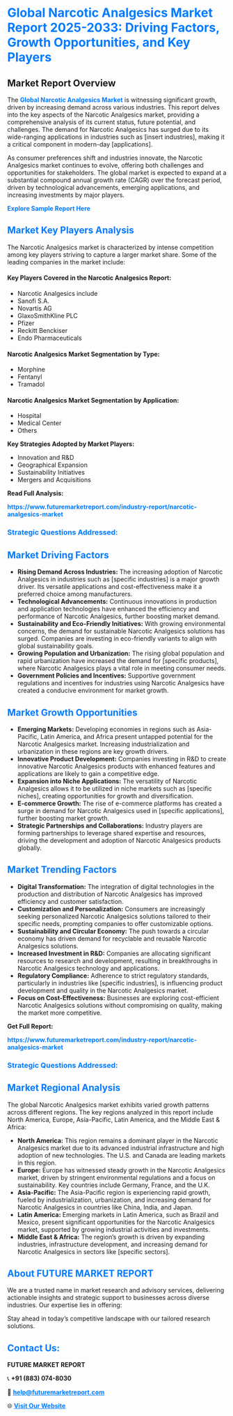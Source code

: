<h1 style="color: #007BFF;">Global Narcotic Analgesics Market Report 2025-2033: Driving Factors, Growth Opportunities, and Key Players</h1>

<section id="overview">
<h2>Market Report Overview</h2>
<p>The <a href="https://www.futuremarketreport.com/industry-report/narcotic-analgesics-market" style="color: #007BFF; text-decoration: none;"><strong>Global Narcotic Analgesics Market</strong></a> is witnessing significant growth, driven by increasing demand across various industries. This report delves into the key aspects of the Narcotic Analgesics market, providing a comprehensive analysis of its current status, future potential, and challenges. The demand for Narcotic Analgesics has surged due to its wide-ranging applications in industries such as [insert industries], making it a critical component in modern-day [applications].</p>
<p>As consumer preferences shift and industries innovate, the Narcotic Analgesics market continues to evolve, offering both challenges and opportunities for stakeholders. The global market is expected to expand at a substantial compound annual growth rate (CAGR) over the forecast period, driven by technological advancements, emerging applications, and increasing investments by major players.</p>
</section>

<section id="overview">
<p><a href="https://www.futuremarketreport.com/request-sample/reportId=99456" style="color: #007BFF; text-decoration: none;"><strong>Explore Sample Report Here</strong></a></p>
</section>

<section id="key-players">
<h2 style="color: #007BFF;">Market Key Players Analysis</h2>
<p>The Narcotic Analgesics market is characterized by intense competition among key players striving to capture a larger market share. Some of the leading companies in the market include:</p>
<h4>Key Players Covered in the Narcotic Analgesics Report:</h4>
<ul><li>Narcotic Analgesics include</li><li>Sanofi S.A.</li><li>Novartis AG</li><li>GlaxoSmithKline PLC</li><li>Pfizer</li><li>Reckitt Benckiser</li><li>Endo Pharmaceuticals</li></ul>
<h4>Narcotic Analgesics Market Segmentation by Type:</h4>
<ul><li>Morphine</li><li>Fentanyl</li><li>Tramadol</li></ul>

<h4>Narcotic Analgesics Market Segmentation by Application:</h4>
<ul><li>Hospital</li><li>Medical Center</li><li>Others</li></ul>
<p><strong>Key Strategies Adopted by Market Players:</strong></p>
<ul>
<li>Innovation and R&D</li>
<li>Geographical Expansion</li>
<li>Sustainability Initiatives</li>
<li>Mergers and Acquisitions</li>
</ul>
</section>

<section>
<p><strong>Read Full Analysis: </strong></p><a href="https://www.futuremarketreport.com/industry-report/narcotic-analgesics-market" style="color: #007BFF; text-decoration: none;"><strong>https://www.futuremarketreport.com/industry-report/narcotic-analgesics-market</strong></a>
<h3 style="color: #007BFF;">Strategic Questions Addressed:</h3>
</section>

<section id="driving-factors">
<h2 style="color: #007BFF;">Market Driving Factors</h2>
<ul>
<li><strong>Rising Demand Across Industries:</strong> The increasing adoption of Narcotic Analgesics in industries such as [specific industries] is a major growth driver. Its versatile applications and cost-effectiveness make it a preferred choice among manufacturers.</li>
<li><strong>Technological Advancements:</strong> Continuous innovations in production and application technologies have enhanced the efficiency and performance of Narcotic Analgesics, further boosting market demand.</li>
<li><strong>Sustainability and Eco-Friendly Initiatives:</strong> With growing environmental concerns, the demand for sustainable Narcotic Analgesics solutions has surged. Companies are investing in eco-friendly variants to align with global sustainability goals.</li>
<li><strong>Growing Population and Urbanization:</strong> The rising global population and rapid urbanization have increased the demand for [specific products], where Narcotic Analgesics plays a vital role in meeting consumer needs.</li>
<li><strong>Government Policies and Incentives:</strong> Supportive government regulations and incentives for industries using Narcotic Analgesics have created a conducive environment for market growth.</li>
</ul>
</section>

<section id="growth-opportunities">
<h2 style="color: #007BFF;">Market Growth Opportunities</h2>
<ul>
<li><strong>Emerging Markets:</strong> Developing economies in regions such as Asia-Pacific, Latin America, and Africa present untapped potential for the Narcotic Analgesics market. Increasing industrialization and urbanization in these regions are key growth drivers.</li>
<li><strong>Innovative Product Development:</strong> Companies investing in R&D to create innovative Narcotic Analgesics products with enhanced features and applications are likely to gain a competitive edge.</li>
<li><strong>Expansion into Niche Applications:</strong> The versatility of Narcotic Analgesics allows it to be utilized in niche markets such as [specific niches], creating opportunities for growth and diversification.</li>
<li><strong>E-commerce Growth:</strong> The rise of e-commerce platforms has created a surge in demand for Narcotic Analgesics used in [specific applications], further boosting market growth.</li>
<li><strong>Strategic Partnerships and Collaborations:</strong> Industry players are forming partnerships to leverage shared expertise and resources, driving the development and adoption of Narcotic Analgesics products globally.</li>
</ul>
</section>

<section id="trending-factors">
<h2 style="color: #007BFF;">Market Trending Factors</h2>
<ul>
<li><strong>Digital Transformation:</strong> The integration of digital technologies in the production and distribution of Narcotic Analgesics has improved efficiency and customer satisfaction.</li>
<li><strong>Customization and Personalization:</strong> Consumers are increasingly seeking personalized Narcotic Analgesics solutions tailored to their specific needs, prompting companies to offer customizable options.</li>
<li><strong>Sustainability and Circular Economy:</strong> The push towards a circular economy has driven demand for recyclable and reusable Narcotic Analgesics solutions.</li>
<li><strong>Increased Investment in R&D:</strong> Companies are allocating significant resources to research and development, resulting in breakthroughs in Narcotic Analgesics technology and applications.</li>
<li><strong>Regulatory Compliance:</strong> Adherence to strict regulatory standards, particularly in industries like [specific industries], is influencing product development and quality in the Narcotic Analgesics market.</li>
<li><strong>Focus on Cost-Effectiveness:</strong> Businesses are exploring cost-efficient Narcotic Analgesics solutions without compromising on quality, making the market more competitive.</li>
</ul>
</section>

<section>
<p><strong>Get Full Report: </strong></p><a href="https://www.futuremarketreport.com/industry-report/narcotic-analgesics-market" style="color: #007BFF; text-decoration: none;"><strong>https://www.futuremarketreport.com/industry-report/narcotic-analgesics-market</strong></a>
<h3 style="color: #007BFF;">Strategic Questions Addressed:</h3>
</section>


<section id="regional-analysis">
<h2 style="color: #007BFF;">Market Regional Analysis</h2>
<p>The global Narcotic Analgesics market exhibits varied growth patterns across different regions. The key regions analyzed in this report include North America, Europe, Asia-Pacific, Latin America, and the Middle East & Africa:</p>
<ul>
<li><strong>North America:</strong> This region remains a dominant player in the Narcotic Analgesics market due to its advanced industrial infrastructure and high adoption of new technologies. The U.S. and Canada are leading markets in this region.</li>
<li><strong>Europe:</strong> Europe has witnessed steady growth in the Narcotic Analgesics market, driven by stringent environmental regulations and a focus on sustainability. Key countries include Germany, France, and the U.K.</li>
<li><strong>Asia-Pacific:</strong> The Asia-Pacific region is experiencing rapid growth, fueled by industrialization, urbanization, and increasing demand for Narcotic Analgesics in countries like China, India, and Japan.</li>
<li><strong>Latin America:</strong> Emerging markets in Latin America, such as Brazil and Mexico, present significant opportunities for the Narcotic Analgesics market, supported by growing industrial activities and investments.</li>
<li><strong>Middle East & Africa:</strong> The region’s growth is driven by expanding industries, infrastructure development, and increasing demand for Narcotic Analgesics in sectors like [specific sectors].</li>
</ul>
</section>

<footer>
<h2 style="color: #007BFF;">About FUTURE MARKET REPORT</h2>
<p>We are a trusted name in market research and advisory services, delivering actionable insights and strategic support to businesses across diverse industries. Our expertise lies in offering:</p>

<p>Stay ahead in today’s competitive landscape with our tailored research solutions.</p>

<h2 style="color: #007BFF;">Contact Us:</h2>
<p><strong>FUTURE MARKET REPORT</strong></p>
<p>📞 <strong>+91 (883) 074-8030</strong></p>
<p>📧 <strong><a href="mailto:help@futuremarketreport.com" style="color: #007BFF;">help@futuremarketreport.com</a></strong></p>
<p>🌐 <strong><a href="https://www.futuremarketreport.com/" style="color: #007BFF;">Visit Our Website</a></strong></p>
</footer>